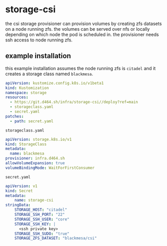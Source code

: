 # storage-csi

the csi storage provisioner can provision volumes by creating zfs datasets on a node running zfs.
the volumes can be served over nfs or locally depending on which node the pod is scheduled in.
the provisioner needs ssh access to node running zfs.

## example installation
this example installation assumes the node running zfs is `citadel` and it creates a storage class named `blackmesa`.

```yaml
apiVersion: kustomize.config.k8s.io/v1beta1
kind: Kustomization
namespace: storage
resources:
  - https://git.d464.sh/infra/storage-csi//deploy?ref=main
  - storageclass.yaml
  - secret.yaml
patches:
  - path: secret.yaml
```

`storageclass.yaml`
```yaml
apiVersion: storage.k8s.io/v1
kind: StorageClass
metadata:
  name: blackmesa
provisioner: infra.d464.sh
allowVolumeExpansion: true
volumeBindingMode: WaitForFirstConsumer
```

`secret.yaml`
```yaml
apiVersion: v1
kind: Secret
metadata:
    name: storage-csi
stringData:
    STORAGE_HOST: "citadel"
    STORAGE_SSH_PORT: "22"
    STORAGE_SSH_USER: "core"
    STORAGE_SSH_KEY: |
      <ssh private key>
    STORAGE_SSH_SUDO: "true"
    STORAGE_ZFS_DATASET: "blackmesa/csi"
```
